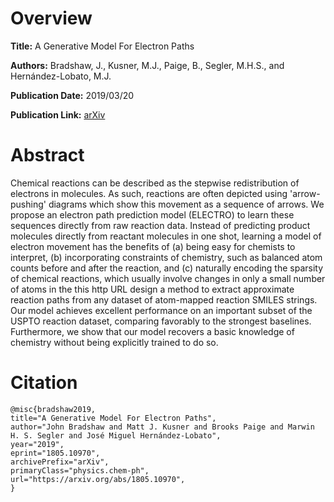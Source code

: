 # Overview
**Title:**
A Generative Model For Electron Paths

**Authors:**
Bradshaw, J., Kusner, M.J., Paige, B., Segler, M.H.S., and Hernández-Lobato, M.J.

**Publication Date:**
2019/03/20

**Publication Link:**
[arXiv](https://arxiv.org/abs/1805.10970)

# Abstract
Chemical reactions can be described as the stepwise redistribution of electrons in molecules. 
As such, reactions are often depicted using 'arrow-pushing' diagrams which show this movement as a sequence of arrows. 
We propose an electron path prediction model (ELECTRO) to learn these sequences directly from raw reaction data. 
Instead of predicting product molecules directly from reactant molecules in one shot, learning a model of electron movement has the benefits of (a) being easy for chemists to interpret, (b) incorporating constraints of chemistry, such as balanced atom counts before and after the reaction, and (c) naturally encoding the sparsity of chemical reactions, which usually involve changes in only a small number of atoms in the this http URL design a method to extract approximate reaction paths from any dataset of atom-mapped reaction SMILES strings. 
Our model achieves excellent performance on an important subset of the USPTO reaction dataset, comparing favorably to the strongest baselines. 
Furthermore, we show that our model recovers a basic knowledge of chemistry without being explicitly trained to do so.


# Citation
```
@misc{bradshaw2019,
title="A Generative Model For Electron Paths", 
author="John Bradshaw and Matt J. Kusner and Brooks Paige and Marwin H. S. Segler and José Miguel Hernández-Lobato",
year="2019",
eprint="1805.10970",
archivePrefix="arXiv",
primaryClass="physics.chem-ph",
url="https://arxiv.org/abs/1805.10970", 
}
```

